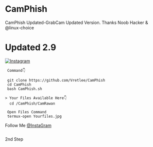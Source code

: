 # CamPhish
CamPhish Updated-GrabCam Updated Version. 
Thanks Noob Hacker & @linux-choice
# Updated 2.9
<a href="https://instagram.com/krish_na_2568" rel="nofollow"><img title="Instagram" src="https://camo.githubusercontent.com/603963737d345c892a61d11c6f0902b18b91f6fd1b5ae9754af77fd892fcd99c/68747470733a2f2f696d672e736869656c64732e696f2f62616467652f494e5354414752414d2d707572706c653f7374796c653d666f722d7468652d6261646765266c6f676f3d696e7374616772616d" data-canonical-src="https://img.shields.io/badge/INSTAGRAM-purple?style=for-the-badge&amp;logo=instagram" style="max-width:100%;"></a>
</p>


     Command👇

     git clone https://github.com/Vretlee/CamPhish
     cd CamPhish
     bash CamPhish.sh
     
    > Your Files Available Here👇
      cd /CamPhish/CamRawan

     Open Files Command 
     termux-open Yourfiles.jpg

Follow Me <a href="https://www.instagram.com/krish_na_2568">@InstaGram</a>

<a href="https://github.com/Vretlee/sneakphish"><img title="" src="https://github.com/Vretlee/CamPhish/blob/main/1StepSelectAllLinkByBaapG.jpg" data-canonical-src="https://github-readme-stats.vercel.app/api/pin/?username=noob-hackers&amp;repo=ipdrone&amp;theme=highcontrast" style="max-width:100%;"></a>
</p>
2nd Step

<a href="https://github.com/Vretlee/sneakphish"><img title="" src="https://github.com/Vretlee/CamPhish/blob/main/LastStepByBaapG.jpg" data-canonical-src="https://github-readme-stats.vercel.app/api/pin/?username=noob-hackers&amp;repo=ipdrone&amp;theme=highcontrast" style="max-width:100%;"></a>
</p>
